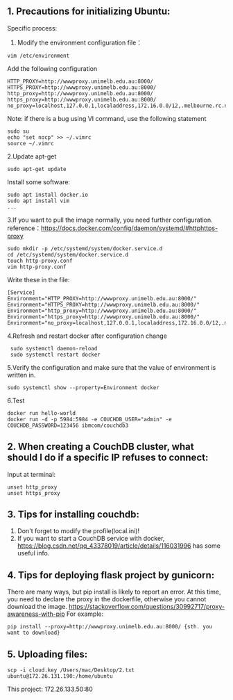 ## 1. Precautions for initializing Ubuntu:

Specific process:

1. Modify the environment configuration file：
~~~~
vim /etc/environment
~~~~
Add the following configuration
~~~~
HTTP_PROXY=http://wwwproxy.unimelb.edu.au:8000/
HTTPS_PROXY=http://wwwproxy.unimelb.edu.au:8000/
http_proxy=http://wwwproxy.unimelb.edu.au:8000/
https_proxy=http://wwwproxy.unimelb.edu.au:8000/
no_proxy=localhost,127.0.0.1,localaddress,172.16.0.0/12,.melbourne.rc.nectar.org.au,.storage.unimelb.edu.au,.cloud.unimelb.edu.au
~~~~
Note: if there is a bug using VI command, use the following statement
~~~~
sudo su
echo "set nocp" >> ~/.vimrc
source ~/.vimrc
~~~~
2.Update apt-get
~~~~
sudo apt-get update
~~~~
Install some software:
~~~~
sudo apt install docker.io
sudo apt install vim
...
~~~~
3.If you want to pull the image normally, you need further configuration.
reference：https://docs.docker.com/config/daemon/systemd/#httphttps-proxy
~~~~
sudo mkdir -p /etc/systemd/system/docker.service.d
cd /etc/systemd/system/docker.service.d
touch http-proxy.conf
vim http-proxy.conf
~~~~
Write these in the file:
~~~~
[Service]
Environment="HTTP_PROXY=http://wwwproxy.unimelb.edu.au:8000/"
Environment="HTTPS_PROXY=http://wwwproxy.unimelb.edu.au:8000/"
Environment="http_proxy=http://wwwproxy.unimelb.edu.au:8000/"
Environment="https_proxy=http://wwwproxy.unimelb.edu.au:8000/"
Environment="no_proxy=localhost,127.0.0.1,localaddress,172.16.0.0/12,.melbourne.rc.nectar.org.au,.storage.unimelb.edu.au,.cloud.unimelb.edu.au“
~~~~
4.Refresh and restart docker after configuration change
~~~~
 sudo systemctl daemon-reload
 sudo systemctl restart docker
~~~~
5.Verify the configuration and make sure that the value of environment is written in.
~~~~
sudo systemctl show --property=Environment docker
~~~~
6.Test
~~~~
docker run hello-world
docker run -d -p 5984:5984 -e COUCHDB_USER="admin" -e COUCHDB_PASSWORD=123456 ibmcom/couchdb3
~~~~


## 2. When creating a CouchDB cluster, what should I do if a specific IP refuses to connect:
Input at terminal:
~~~~
unset http_proxy
unset https_proxy
~~~~

## 3. Tips for installing couchdb:
1. Don't forget to modify the profile(local.ini)!
2. If you want to start a CouchDB service with docker, https://blog.csdn.net/qq_43378019/article/details/116031996 has some useful info.

## 4. Tips for deploying flask project by gunicorn:
There are many ways, but pip install is likely to report an error. At this time, you need to declare the proxy in the dockerfile, otherwise you cannot download the image. https://stackoverflow.com/questions/30992717/proxy-awareness-with-pip For example:
~~~~
pip install --proxy=http://wwwproxy.unimelb.edu.au:8000/ {sth. you want to download}
~~~~

## 5. Uploading files:
~~~~
scp -i cloud.key /Users/mac/Desktop/2.txt ubuntu@172.26.131.190:/home/ubuntu
~~~~

This project: 172.26.133.50:80



